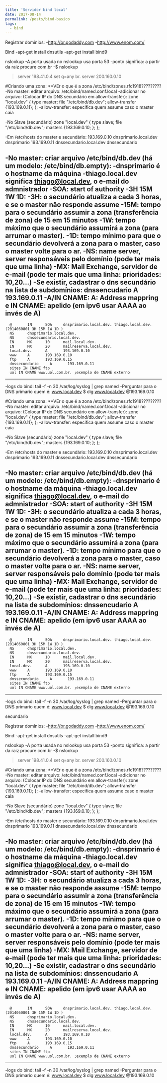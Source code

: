 ```yaml
---
title: 'Servidor bind local'
date: 2017-08-14
permalink: /posts/bind-basico
tags:
  - bind
---
```



Registrar domínios:
 -http://br.godaddy.com
 -http://www.enom.com/

Bind
 -apt-get install dnsutils
 -apt-get install bind9

nslookup
 -A porta usada no nslookup usa porta 53
 -ponto significa: a partir da raiz procure com.br 
 -$ nslookup
  >server 198.41.0.4
  >set q=any
  >br.
  >server  200.160.0.10

#Criando uma zona: 
 **VEr o que é a zona /etc/bind/zones.rfc1918?????????
 -No master: editar arquivo: /etc/bind/named.conf.local
 -adicionar no arquivo: (Colocar IP do DNS secundário em allow-transfer):
   zone "local.dev" 
     {
       type master;
       file "/etc/bind/db.dev";
       allow-transfer {193.169.0.11}; 
     };
 -allow-transfer: especifica quem assume caso o master caia

 -No Slave (secundário)
   zone "local.dev" 
     {
       type slave;
       file "/etc/bind/db.dev";
       masters {193.169.0.10; };
     };

 -Em /etc/hosts do master e secundário:
   193.169.0.10 dnsprimario.local.dev dnsprimario
   193.169.0.11 dnssecundario.local.dev dnssecundario

 -No master: criar arquivo /etc/bind/db.dev (há um modelo: /etc/bind/db.empty):
   -dnsprimario é o hostname da máquina
   -thiago.local.dev significa thiago@local.dev, o e-mail do admnistrador
   -SOA: start of authority
   -3H 15M 1W 1D: 
    -3H: o secundário atualiza a cada 3 horas, e se o master não responde assume
    -15M: tempo para o secundário assumir a zona (transferência de zona) de 15 em 15 minutos
    -1W: tempo máximo que o secundário assumirá a zona (para arrumar o master).
    -1D: tempo mínimo para que o secundário devolverá a zona para o master, caso o master volte para o ar.
   -NS: name server, server responsáveis pelo domínio (pode ter mais que uma linha)
   -MX: Mail Exchange, servidor de e-mail (pode ter mais que uma linha: prioridades: 10,20...)
   -Se existir, cadastrar o dns secundário na lista de subdomínios: dnssencudario A 193.169.0.11
   -A/IN CNAME: A: Address mappring e IN CNAME: apelido (em ipv6 usar AAAA ao invés de A) 
------------------------------------------------------------------------------------------------
      @       IN      SOA     dnsprimario.local.dev. thiago.local.dev. (2014060801 3H 15M 1W 1D )
      NS      dnsprimario.local.dev.
      NS      dnssecundario.local.dev.
      IN      MX      10      mail.local.dev.
      IN      MX      20      mailreserva.local.dev.
      local.dev.      A       193.169.0.10
      www     A       193.169.0.10
      ftp     A       193.169.0.15
      dnssecundario     A       193.169.0.11
      sites	IN CNAME ftp 
      uol IN CNAME www.uol.com.br. ;exemplo de CNAME externo
------------------------------------------------------------------------------------------------
 -logs do bind: tail -f -n 30 /var/log/syslog | grep named 
 -Perguntar para o DNS primario quem é: www.local.dev
   $ dig www.local.dev @193.169.0.10


#Criando uma zona: 
 **VEr o que é a zona /etc/bind/zones.rfc1918?????????
 -No master: editar arquivo: /etc/bind/named.conf.local
 -adicionar no arquivo: (Colocar IP do DNS secundário em allow-transfer):
   zone "local.dev" 
     {
       type master;
       file "/etc/bind/db.dev";
       allow-transfer {193.169.0.11}; 
     };
 -allow-transfer: especifica quem assume caso o master caia

 -No Slave (secundário)
   zone "local.dev" 
     {
       type slave;
       file "/etc/bind/db.dev";
       masters {193.169.0.10; };
     };

 -Em /etc/hosts do master e secundário:
   193.169.0.10 dnsprimario.local.dev dnsprimario
   193.169.0.11 dnssecundario.local.dev dnssecundario

 -No master: criar arquivo /etc/bind/db.dev (há um modelo: /etc/bind/db.empty):
   -dnsprimario é o hostname da máquina
   -thiago.local.dev significa thiago@local.dev, o e-mail do admnistrador
   -SOA: start of authority
   -3H 15M 1W 1D: 
    -3H: o secundário atualiza a cada 3 horas, e se o master não responde assume
    -15M: tempo para o secundário assumir a zona (transferência de zona) de 15 em 15 minutos
    -1W: tempo máximo que o secundário assumirá a zona (para arrumar o master).
    -1D: tempo mínimo para que o secundário devolverá a zona para o master, caso o master volte para o ar.
   -NS: name server, server responsáveis pelo domínio (pode ter mais que uma linha)
   -MX: Mail Exchange, servidor de e-mail (pode ter mais que uma linha: prioridades: 10,20...)
   -Se existir, cadastrar o dns secundário na lista de subdomínios: dnssencudario A 193.169.0.11
   -A/IN CNAME: A: Address mappring e IN CNAME: apelido (em ipv6 usar AAAA ao invés de A) 
------------------------------------------------------------------------------------------------
      @       IN      SOA     dnsprimario.local.dev. thiago.local.dev. (2014060801 3H 15M 1W 1D )
      NS      dnsprimario.local.dev.
      NS      dnssecundario.local.dev.
      IN      MX      10      mail.local.dev.
      IN      MX      20      mailreserva.local.dev.
      local.dev.      A       193.169.0.10
      www     A       193.169.0.10
      ftp     A       193.169.0.15
      dnssecundario     A       193.169.0.11
      sites	IN CNAME ftp 
      uol IN CNAME www.uol.com.br. ;exemplo de CNAME externo
------------------------------------------------------------------------------------------------
 -logs do bind: tail -f -n 30 /var/log/syslog | grep named 
 -Perguntar para o DNS primario quem é: www.local.dev
   $ dig www.local.dev @193.169.0.10


secundario

Registrar domínios:
 -http://br.godaddy.com
 -http://www.enom.com/

Bind
 -apt-get install dnsutils
 -apt-get install bind9

nslookup
 -A porta usada no nslookup usa porta 53
 -ponto significa: a partir da raiz procure com.br 
 -$ nslookup
  >server 198.41.0.4
  >set q=any
  >br.
  >server  200.160.0.10

#Criando uma zona: 
 **VEr o que é a zona /etc/bind/zones.rfc1918?????????
 -No master: editar arquivo: /etc/bind/named.conf.local
 -adicionar no arquivo: (Colocar IP do DNS secundário em allow-transfer):
   zone "local.dev" 
     {
       type master;
       file "/etc/bind/db.dev";
       allow-transfer {193.169.0.11}; 
     };
 -allow-transfer: especifica quem assume caso o master caia

 -No Slave (secundário)
   zone "local.dev" 
     {
       type slave;
       file "/etc/bind/db.dev";
       masters {193.169.0.10; };
     };

 -Em /etc/hosts do master e secundário:
   193.169.0.10 dnsprimario.local.dev dnsprimario
   193.169.0.11 dnssecundario.local.dev dnssecundario

 -No master: criar arquivo /etc/bind/db.dev (há um modelo: /etc/bind/db.empty):
   -dnsprimario é o hostname da máquina
   -thiago.local.dev significa thiago@local.dev, o e-mail do admnistrador
   -SOA: start of authority
   -3H 15M 1W 1D: 
    -3H: o secundário atualiza a cada 3 horas, e se o master não responde assume
    -15M: tempo para o secundário assumir a zona (transferência de zona) de 15 em 15 minutos
    -1W: tempo máximo que o secundário assumirá a zona (para arrumar o master).
    -1D: tempo mínimo para que o secundário devolverá a zona para o master, caso o master volte para o ar.
   -NS: name server, server responsáveis pelo domínio (pode ter mais que uma linha)
   -MX: Mail Exchange, servidor de e-mail (pode ter mais que uma linha: prioridades: 10,20...)
   -Se existir, cadastrar o dns secundário na lista de subdomínios: dnssencudario A 193.169.0.11
   -A/IN CNAME: A: Address mappring e IN CNAME: apelido (em ipv6 usar AAAA ao invés de A) 
------------------------------------------------------------------------------------------------
      @       IN      SOA     dnsprimario.local.dev. thiago.local.dev. (2014060801 3H 15M 1W 1D )
      NS      dnsprimario.local.dev.
      NS      dnssecundario.local.dev.
      IN      MX      10      mail.local.dev.
      IN      MX      20      mailreserva.local.dev.
      local.dev.      A       193.169.0.10
      www     A       193.169.0.10
      ftp     A       193.169.0.15
      dnssecundario     A       193.169.0.11
      sites	IN CNAME ftp 
      uol IN CNAME www.uol.com.br. ;exemplo de CNAME externo
------------------------------------------------------------------------------------------------
 -logs do bind: tail -f -n 30 /var/log/syslog | grep named 
 -Perguntar para o DNS primario quem é: www.local.dev
   $ dig www.local.dev @193.169.0.10
